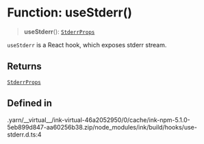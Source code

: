 # Function: useStderr()

> **useStderr**(): [`StderrProps`](../type-aliases/StderrProps.md)

`useStderr` is a React hook, which exposes stderr stream.

## Returns

[`StderrProps`](../type-aliases/StderrProps.md)

## Defined in

.yarn/\_\_virtual\_\_/ink-virtual-46a2052950/0/cache/ink-npm-5.1.0-5eb899d847-aa60256b38.zip/node\_modules/ink/build/hooks/use-stderr.d.ts:4
